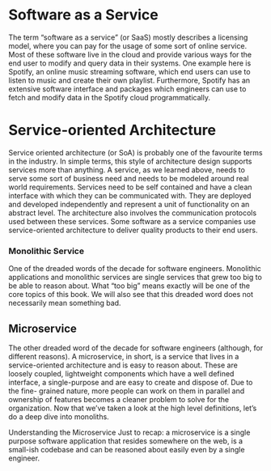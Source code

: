 # Software as a Service
The term “software as a service” (or SaaS) mostly describes a licensing
model, where you can pay for the usage of some sort of online service.
Most of these software live in the cloud and provide various ways for the
end user to modify and query data in their systems. One example here is
Spotify, an online music streaming software, which end users can use to
listen to music and create their own playlist. Furthermore, Spotify has an
extensive software interface and packages which engineers can use to fetch
and modify data in the Spotify cloud programmatically.

# Service-oriented Architecture
Service oriented architecture (or SoA) is probably one of the favourite terms
in the industry. In simple terms, this style of architecture design supports
services more than anything. A service, as we learned above, needs to
serve some sort of business need and needs to be modeled around real
world requirements. Services need to be self contained and have a clean
interface with which they can be communicated with. They are deployed
and developed independently and represent a unit of functionality on an
abstract level. The architecture also involves the communication protocols
used between these services. Some software as a service companies use
service-oriented architecture to deliver quality products to their end users.

### Monolithic Service
One of the dreaded words of the decade for software engineers. Monolithic
applications and monolithic services are single services that grew too big
to be able to reason about. What “too big” means exactly will be one of the
core topics of this book. We will also see that this dreaded word does not
necessarily mean something bad.

## Microservice
The other dreaded word of the decade for software engineers (although,
for different reasons). A microservice, in short, is a service that lives in a
service-oriented architecture and is easy to reason about. These are loosely
coupled, lightweight components which have a well defined interface,
a single-purpose and are easy to create and dispose of. Due to the fine-­
grained nature, more people can work on them in parallel and ownership
of features becomes a cleaner problem to solve for the organization.
Now that we’ve taken a look at the high level definitions, let’s do a deep
dive into monoliths.

Understanding the Microservice
Just to recap: a microservice is a single purpose software application
that resides somewhere on the web, is a small-ish codebase and can be
reasoned about easily even by a single engineer.